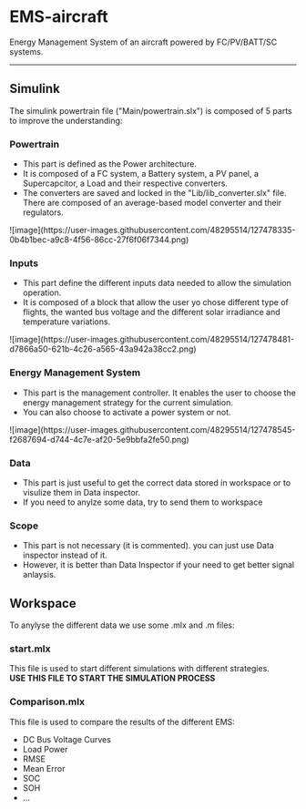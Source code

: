 # EMS-aircraft
Energy Management System of an aircraft powered by FC/PV/BATT/SC systems.
<hr/>

## Simulink
The simulink powertrain file ("Main/powertrain.slx") is composed of 5 parts to improve the understanding:
### Powertrain
<ul>
  <li>This part is defined as the Power architecture.</li>
  <li>It is composed of a FC system, a Battery system, a PV panel, a Supercapcitor, a Load and their respective converters.</li>
  <li>The converters are saved and locked in the "Lib/lib_converter.slx" file. There are composed of an average-based model converter and their regulators.</li>
</ul>
![image](https://user-images.githubusercontent.com/48295514/127478335-0b4b1bec-a9c8-4f56-86cc-27f6f06f7344.png)

### Inputs
<ul>
  <li>This part define the different inputs data needed to allow the simulation operation.</li>
  <li>It is composed of a block that allow the user yo chose different type of flights, the wanted bus voltage and the different solar irradiance and temperature variations.</li>
</ul>
![image](https://user-images.githubusercontent.com/48295514/127478481-d7866a50-621b-4c26-a565-43a942a38cc2.png)

### Energy Management System
<ul>
  <li>This part is the management controller. It enables the user to choose the energy management strategy for the current simulation.</li>
  <li>You can also choose to activate a power system or not.</li>
</ul>
![image](https://user-images.githubusercontent.com/48295514/127478545-f2687694-d744-4c7e-af20-5e9bbfa2fe50.png)

### Data
<ul>
  <li>This part is just useful to get the correct data stored in workspace or to visulize them in Data inspector.</li>
  <li>If you need to anylze some data, try to send them to workspace</li>
</ul>

### Scope
<ul>
  <li>This part is not necessary (it is commented). you can just use Data inspector instead of it.</li>
  <li>However, it is better than Data Inspector if your need to get better signal anlaysis.</li>
</ul>

## Workspace
To anylyse the different data we use some .mlx and .m files:
### start.mlx
This file is used to start different simulations with different strategies.</br>
<b>USE THIS FILE TO START THE SIMULATION PROCESS</b>
### Comparison.mlx
This file is used to compare the results of the different EMS:
<ul>
  <li>DC Bus Voltage Curves</li>
  <li>Load Power</li>
  <li>RMSE</li>
  <li>Mean Error</li>
  <li>SOC</li>
  <li>SOH</li>
  <li>...</li>
</ul>
